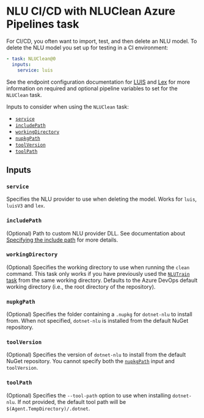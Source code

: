 # NLU CI/CD with NLUClean Azure Pipelines task

For CI/CD, you often want to import, test, and then delete an NLU model. To delete the NLU model you set up for testing in a CI environment:
```yaml
- task: NLUClean@0
  inputs:
    service: luis
```

See the endpoint configuration documentation for [LUIS](LuisEndpointConfiguration.md) and [Lex](LexEndpointConfiguration.md) for more information on required and optional pipeline variables to set for the `NLUClean` task.

Inputs to consider when using the `NLUClean` task:
- [`service`](#service)
- [`includePath`](#includepath)
- [`workingDirectory`](#workingdirectory)
- [`nupkgPath`](#nupkgpath)
- [`toolVersion`](#toolversion)
- [`toolPath`](#toolPath)

## Inputs

### `service`

Specifies the NLU provider to use when deleting the model. Works for `luis`, `luisV3` and `lex`.

### `includePath`
(Optional) Path to custom NLU provider DLL. See documentation about [Specifying the include path](https://github.com/microsoft/NLU.DevOps/blob/master/docs/CliExtensions.md#specifying-the-include-path) for more details.

### `workingDirectory`

(Optional) Specifies the working directory to use when running the `clean` command. This task only works if you have previously used the [`NLUTrain` task](NLUTrainTask.md) from the same working directory. Defaults to the Azure DevOps default working directory (i.e., the root directory of the repository).

### `nupkgPath`

(Optional) Specifies the folder containing a `.nupkg` for `dotnet-nlu` to install from. When not specified, `dotnet-nlu` is installed from the default NuGet repository.

### `toolVersion`

(Optional) Specifies the version of `dotnet-nlu` to install from the default NuGet repository. You cannot specify both the [`nupkgPath`](#nupkgpath) input and `toolVersion`.

### `toolPath`

(Optional) Specifies the `--tool-path` option to use when installing `dotnet-nlu`. If not provided, the default tool path will be `$(Agent.TempDirectory)/.dotnet`.
